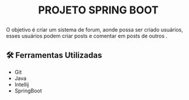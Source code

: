 # <p align = "center"> <b> PROJETO SPRING BOOT  </b>

O objetivo é criar um sistema de forum, aonde possa ser criado usuários, esses usuários podem criar posts e comentar em posts de outros .
  
## 🛠 Ferramentas Utilizadas
* Git
* Java
* Intellij
* SpringBoot
